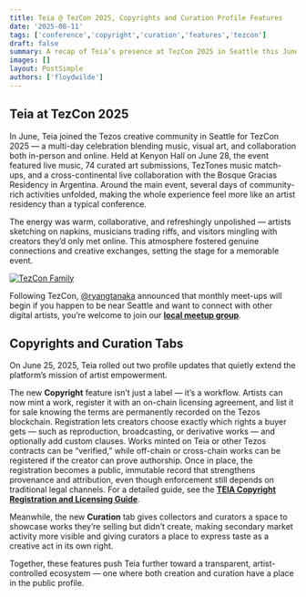 ```yaml
---
title: Teia @ TezCon 2025, Copyrights and Curation Profile Features
date: '2025-08-11'
tags: ['conference','copyright','curation','features','tezcon']
draft: false
summary: A recap of Teia’s presence at TezCon 2025 in Seattle this June, highlighting our community’s participation, key takeaways from the conference, and an update on two new user profile features — copyright attribution and curation tabs.
images: []
layout: PostSimple
authors: ['floydwilde']
---
```


## Teia at TezCon 2025

In June, Teia joined the Tezos creative community in Seattle for TezCon 2025 — a multi-day celebration blending music, visual art, and collaboration both in-person and online. Held at Kenyon Hall on June 28, the event featured live music, 74 curated art submissions, TezTones music match-ups, and a cross-continental live collaboration with the Bosque Gracias Residency in Argentina. Around the main event, several days of community-rich activities unfolded, making the whole experience feel more like an artist residency than a typical conference.

The energy was warm, collaborative, and refreshingly unpolished — artists sketching on napkins, musicians trading riffs, and visitors mingling with creators they’d only met online. This atmosphere fostered genuine connections and creative exchanges, setting the stage for a memorable event.

[![TezCon Family](https://pbs.twimg.com/media/GuoOfR5W4AAFgPW.jpg)](https://x.com/ryangtanaka/status/1940040855462756691)

Following TezCon, [@ryangtanaka](https://x.com/ryangtanaka) announced that monthly meet-ups will begin if you happen to be near Seattle and want to connect with other digital artists, you’re welcome to join our [**local meetup group**](https://www.meetup.com/creating-collecting-and-selling-digital-art-together/).

## Copyrights and Curation Tabs

On June 25, 2025, Teia rolled out two profile updates that quietly extend the platform’s mission of artist empowerment.

The new **Copyright** feature isn’t just a label — it’s a workflow. Artists can now mint a work, register it with an on-chain licensing agreement, and list it for sale knowing the terms are permanently recorded on the Tezos blockchain. Registration lets creators choose exactly which rights a buyer gets — such as reproduction, broadcasting, or derivative works — and optionally add custom clauses. Works minted on Teia or other Tezos contracts can be “verified,” while off-chain or cross-chain works can be registered if the creator can prove authorship. Once in place, the registration becomes a public, immutable record that strengthens provenance and attribution, even though enforcement still depends on traditional legal channels. For a detailed guide, see the [**TEIA Copyright Registration and Licensing Guide**](https://teia.art/objkt/869379).

Meanwhile, the new **Curation** tab gives collectors and curators a space to showcase works they’re selling but didn’t create, making secondary market activity more visible and giving curators a place to express taste as a creative act in its own right.

Together, these features push Teia further toward a transparent, artist-controlled ecosystem — one where both creation and curation have a place in the public profile.
